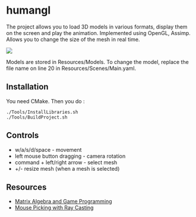 # humangl

The project allows you to load 3D models in various formats, display them on the screen and play the animation.
Implemented using OpenGL, Assimp. Allows you to change the size of the mesh in real time.

<img src="//https://i.yapx.ru/N1Q6H.gif">

Models are stored in Resources/Models.
To change the model, replace the file name on line 20 in Resources/Scenes/Main.yaml.

## Installation

You need CMake. Then you do :

```
./Tools/InstallLibraries.sh
./Tools/BuildProject.sh
```

## Controls

* w/a/s/d/space - movement
* left mouse button dragging - camera rotation
* command + left/right arrow - select mesh
* +/- resize mesh (when a mesh is selected)

## Resources

* [Matrix Algebra and Game Programming](https://www.gameludere.com/2019/12/21/matrix-algebra-and-game-programming/#Rotation_matrices)
* [Mouse Picking with Ray Casting](https://antongerdelan.net/opengl/raycasting.html)
